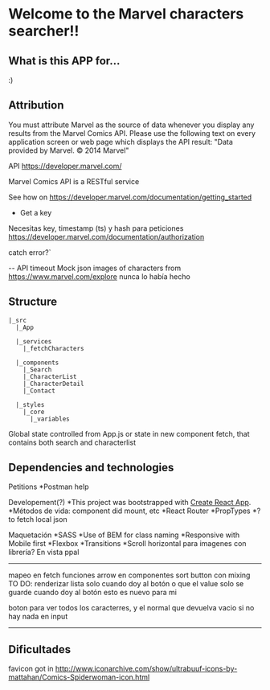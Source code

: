 # Welcome to the Marvel characters searcher!!

## What is this APP for...
:)

## Attribution
You must attribute Marvel as the source of data whenever you display any results from the Marvel Comics API. Please use the following text on every application screen or web page which displays the API result:
"Data provided by Marvel. © 2014 Marvel"

API https://developer.marvel.com/

Marvel Comics API is a RESTful service

See how on https://developer.marvel.com/documentation/getting_started
- Get a key

Necesitas key, timestamp (ts) y hash para peticiones https://developer.marvel.com/documentation/authorization


catch error?`

--
API timeout
Mock json
images of characters from https://www.marvel.com/explore
nunca lo había hecho

## Structure
```
|_src
  |_App

  |_services
    |_fetchCharacters

  |_components
    |_Search
    |_CharacterList
    |_CharacterDetail
    |_Contact
  
  |_styles
    |_core
      |_variables
```

Global state controlled from App.js
or state in new component fetch, that contains both search and characterlist

## Dependencies and technologies
Petitions
*Postman help

Developement(?)
*This project was bootstrapped with [Create React App](https://github.com/facebook/create-react-app).
*Métodos de vida: component did mount, etc
*React Router
*PropTypes
*? to fetch local json

Maquetación
*SASS
*Use of BEM for class naming
*Responsive with Mobile first
*Flexbox
*Transitions
*Scroll horizontal para imagenes con librería? En vista ppal

---
mapeo en fetch
funciones arrow en componentes
sort
button con mixing
TO DO:
renderizar lista solo cuando doy al botón
o que el value solo se guarde cuando doy al botón
esto es nuevo para mi

boton para ver todos los caracterres, y el normal que devuelva vacio si no hay nada en input

---

## Dificultades


favicon got in http://www.iconarchive.com/show/ultrabuuf-icons-by-mattahan/Comics-Spiderwoman-icon.html